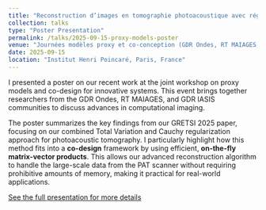 ```yaml
---
title: "Reconstruction d’images en tomographie photoacoustique avec régularisation combinée variation totale - Cauchy"
collection: talks
type: "Poster Presentation"
permalink: /talks/2025-09-15-proxy-models-poster
venue: "Journées modèles proxy et co-conception (GDR Ondes, RT MAIAGES, GDR IASIS)"
date: 2025-09-15
location: "Institut Henri Poincaré, Paris, France"
---
```


I presented a poster on our recent work at the joint workshop on proxy models and co-design for innovative systems. This event brings together researchers from the GDR Ondes, RT MAIAGES, and GDR IASIS communities to discuss advances in computational imaging.

The poster summarizes the key findings from our GRETSI 2025 paper, focusing on our combined Total Variation and Cauchy regularization approach for photoacoustic tomography. I particularly highlight how this method fits into a **co-design** framework by using efficient, **on-the-fly matrix-vector products**. This allows our advanced reconstruction algorithm to handle the large-scale data from the PAT scanner without requiring prohibitive amounts of memory, making it practical for real-world applications.

[See the full presentation for more details](/talks/2025-08-25-gretsi-presentation)